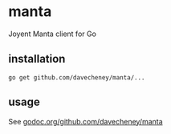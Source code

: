 manta
=====

Joyent Manta client for Go

installation
------------

    go get github.com/davecheney/manta/...

usage
-----

See [godoc.org/github.com/davecheney/manta](http://godoc.org/github.com/davecheney/manta)
